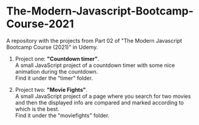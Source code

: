 # The-Modern-Javascript-Bootcamp-Course-2021

A repository with the projects from Part 02 of "The Modern Javascript Bootcamp Course (2021)" in Udemy.

1. Project one: **"Countdown timer"**.  
   A small JavaScript project of a countdown timer with some nice animation during the countdown.  
   Find it under the "timer" folder.

2. Project two: **"Movie Fights"**.  
   A small JavaScript project of a page where you search for two movies and then the displayed info are compared and marked according to which is the best.  
   Find it under the "moviefights" folder.
